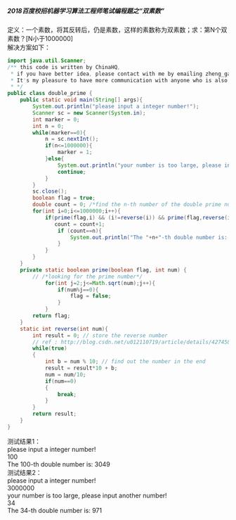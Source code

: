 ##### 2018百度校招机器学习算法工程师笔试编程题之“双素数”   
   
定义：一个素数，将其反转后，仍是素数，这样的素数称为双素数；求：第N个双素数？[N小于1000000]     
解决方案如下：

```java
import java.util.Scanner;
/** this code is written by ChinaHQ, 
 * if you have better idea, please contact with me by emailing zheng_gao_xing@163.com;
 * It's my pleasure to have more communication with anyone who is also interested in algorithms.
 * */
public class double_prime {
	public static void main(String[] args){
        System.out.println("please input a integer number!");
        Scanner sc = new Scanner(System.in);
        int marker = 0;
        int n = 0;
        while(marker==0){
            n = sc.nextInt();
            if(n<=1000000){
            	marker = 1;
            }else{
            	System.out.println("your number is too large, please input another number!");
            	continue;
            }
        }
        sc.close();
        boolean flag = true;
        double count = 0; /*find the n-th number of the double prime number*/ 
        for(int i=0;i<=1000000;i++){
            if(prime(flag,i) && (i!=reverse(i)) && prime(flag,reverse(i))){
               count = count+1;
                if (count==n){
                    System.out.println("The "+n+"-th double number is: "+i);
                }
            }
        }
    }
    private static boolean prime(boolean flag, int num) {
		// /*looking for the prime number*/
    	    for(int j=2;j<=Math.sqrt(num);j++){
    	        if(num%j==0){
    	            flag = false;
    	        }
    	    }
		return flag;
	}
	static int reverse(int num){
		int result = 0; // store the reverse number
		// ref : http://blog.csdn.net/u012110719/article/details/42745831
		while(true)
		{
			int b = num % 10; // find out the number in the end
			result = result*10 + b;
			num = num/10;
			if(num==0)
			{
				break;
			}
		}
		return result;
	}
}
```

测试结果1：   
please input a integer number!    
100    
The 100-th double number is: 3049      
测试结果2：     
please input a integer number!     
3000000    
your number is too large, please input another number!    
34    
The 34-th double number is: 971
